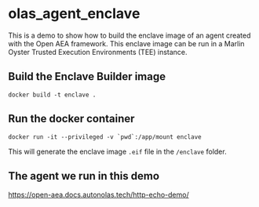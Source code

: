 # olas_agent_enclave
This is a demo to show how to build the enclave image of an agent created with the Open AEA framework. This enclave image can be run in a Marlin Oyster Trusted Execution Environments (TEE) instance.

## Build the Enclave Builder image
`docker build -t enclave .`

## Run the docker container
```
docker run -it --privileged -v `pwd`:/app/mount enclave
```

This will generate the enclave image `.eif` file in the `/enclave` folder.

## The agent we run in this demo
https://open-aea.docs.autonolas.tech/http-echo-demo/
